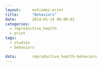 ```yaml
---
layout:     outcomes-print
title:      "Behaviors"
date:       2014-01-14 00:00:02
categories: 
  - reproductive_health
  - print
tags:       
  - studies
  - behaviors

data:       reproductive_health-behaviors
---
```

